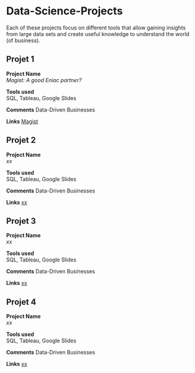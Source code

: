 # Data-Science-Projects
Each of these projects focus on different tools that allow gaining insights from large data sets and create useful knowledge to understand the world (of business).

## Projet 1
**Project Name**                                 
_Magist: A good Eniac partner?_                                                                  

**Tools used**                                                                                 
SQL, Tableau, Google Slides

**Comments**
Data-Driven Businesses

**Links**
[Magist](https://docs.google.com/presentation/d/1vjZm64lrYLSxO536k5KtUacvviiF7C_pxEN-e7iMY2o/edit?usp=sharing) 

## Projet 2
**Project Name**                                 
_xx_                                                                  

**Tools used**                                                                                 
SQL, Tableau, Google Slides

**Comments**
Data-Driven Businesses

**Links**
[xx](https://) 

## Projet 3
**Project Name**                                 
_xx_                                                                  

**Tools used**                                                                                 
SQL, Tableau, Google Slides

**Comments**
Data-Driven Businesses

**Links**
[xx](https://) 

## Projet 4
**Project Name**                                 
_xx_                                                                  

**Tools used**                                                                                 
SQL, Tableau, Google Slides

**Comments**
Data-Driven Businesses

**Links**
[xx](https://) 
